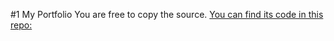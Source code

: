 #1 My Portfolio
You are free to copy the source.
[You can find its code in this repo:](https://github.com/rajshekhar26/cleanfolio-minimal)


